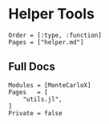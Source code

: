# Helper Tools

```@index
Order = [:type, :function]
Pages = ["helper.md"]
```

## Full Docs

```@autodocs
Modules = [MonteCarloX]
Pages   = [
    "utils.jl",
]
Private = false
```

